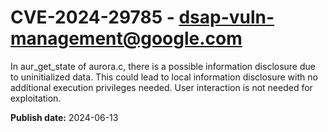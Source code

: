 # CVE-2024-29785 - dsap-vuln-management@google.com

In aur_get_state of aurora.c, there is a possible information disclosure due to uninitialized data. This could lead to local information disclosure with no additional execution privileges needed. User interaction is not needed for exploitation.

**Publish date:** 2024-06-13
